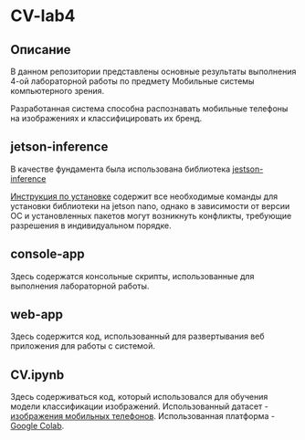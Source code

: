 # CV-lab4

## Описание

В данном репозитории представлены основные результаты выполнения 4-ой лабораторной работы по предмету Мобильные системы компьютерного
зрения.

Разработанная система способна распознавать мобильные телефоны на изображениях и классифицировать их бренд.

## jetson-inference

В качестве фундамента была использована библиотека [jestson-inference](https://github.com/dusty-nv/jetson-inference)

[Инструкция по установке](https://github.com/dusty-nv/jetson-inference/blob/master/docs/building-repo-2.md) содержит все необходимые команды для установки библиотеки на jetson nano, однако в зависимости от версии ОС и установленных пакетов могут возникнуть конфликты, требующие разрешения в индивидуальном порядке.

## console-app

Здесь содержатся консольные скрипты, использованные для выполнения лабораторной работы.

## web-app

Здесь содержится код, использованный для развертывания веб приложения для работы с системой.

## CV.ipynb

Здесь содерживаться код, который использовался для обучения модели классификации изображений. Использованный датасет - [изображения мобильных телефонов](https://www.kaggle.com/datasets/lasaljaywardena/mobile-smartphone-images-dataset). Использованная платформа - [Google Colab](https://colab.research.google.com/).

